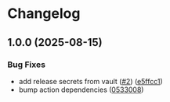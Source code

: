 # Changelog

## 1.0.0 (2025-08-15)


### Bug Fixes

* add release secrets from vault ([#2](https://github.com/rancher/terraform-provider-file/issues/2)) ([e5ffcc1](https://github.com/rancher/terraform-provider-file/commit/e5ffcc11a56d3b4d38fdbed0ecdb02edc587e7af))
* bump action dependencies ([0533008](https://github.com/rancher/terraform-provider-file/commit/0533008f61d18a96f9107221c4df260280919a70))
